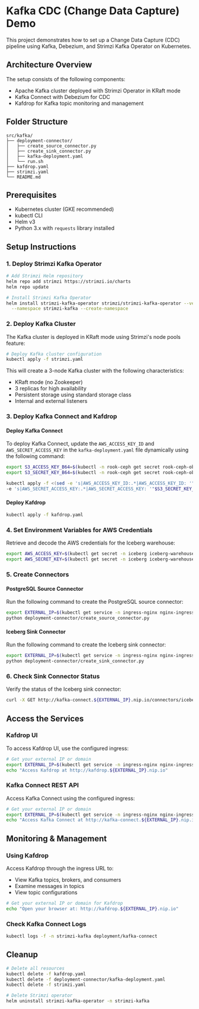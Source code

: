 # Kafka CDC (Change Data Capture) Demo

This project demonstrates how to set up a Change Data Capture (CDC) pipeline using Kafka, Debezium, and Strimzi Kafka Operator on Kubernetes.

## Architecture Overview

The setup consists of the following components:
- Apache Kafka cluster deployed with Strimzi Operator in KRaft mode
- Kafka Connect with Debezium for CDC
- Kafdrop for Kafka topic monitoring and management

## Folder Structure

```
src/kafka/
├── deployment-connector/
│   ├── create_source_connector.py
│   ├── create_sink_connector.py
│   ├── kafka-deployment.yaml
│   └── run.sh
├── kafdrop.yaml
├── strimzi.yaml
└── README.md
```

## Prerequisites

- Kubernetes cluster (GKE recommended)
- kubectl CLI
- Helm v3
- Python 3.x with `requests` library installed

## Setup Instructions

### 1. Deploy Strimzi Kafka Operator

```bash
# Add Strimzi Helm repository
helm repo add strimzi https://strimzi.io/charts
helm repo update

# Install Strimzi Kafka Operator
helm install strimzi-kafka-operator strimzi/strimzi-kafka-operator --version 0.44.0 \
  --namespace strimzi-kafka --create-namespace
```

### 2. Deploy Kafka Cluster

The Kafka cluster is deployed in KRaft mode using Strimzi's node pools feature:

```bash
# Deploy Kafka cluster configuration
kubectl apply -f strimzi.yaml
```

This will create a 3-node Kafka cluster with the following characteristics:
- KRaft mode (no Zookeeper)
- 3 replicas for high availability
- Persistent storage using standard storage class
- Internal and external listeners

### 3. Deploy Kafka Connect and Kafdrop

#### Deploy Kafka Connect

To deploy Kafka Connect, update the `AWS_ACCESS_KEY_ID` and `AWS_SECRET_ACCESS_KEY` in the `kafka-deployment.yaml` file dynamically using the following command:

```bash
export S3_ACCESS_KEY_B64=$(kubectl -n rook-ceph get secret rook-ceph-object-user-my-store-my-user -o jsonpath='{.data.AccessKey}')
export S3_SECRET_KEY_B64=$(kubectl -n rook-ceph get secret rook-ceph-object-user-my-store-my-user -o jsonpath='{.data.SecretKey}')

kubectl apply -f <(sed -e 's|AWS_ACCESS_KEY_ID:.*|AWS_ACCESS_KEY_ID: '"$S3_ACCESS_KEY_B64"'|' \
-e 's|AWS_SECRET_ACCESS_KEY:.*|AWS_SECRET_ACCESS_KEY: '"$S3_SECRET_KEY_B64"'|' deployment-connector/kafka-deployment.yaml)
```

#### Deploy Kafdrop

```bash
kubectl apply -f kafdrop.yaml
```

### 4. Set Environment Variables for AWS Credentials

Retrieve and decode the AWS credentials for the Iceberg warehouse:

```bash
export AWS_ACCESS_KEY=$(kubectl get secret -n iceberg iceberg-warehouse-bucket -o jsonpath='{.data.AWS_ACCESS_KEY_ID}' | base64 --decode)
export AWS_SECRET_KEY=$(kubectl get secret -n iceberg iceberg-warehouse-bucket -o jsonpath='{.data.AWS_SECRET_ACCESS_KEY}' | base64 --decode)
```

### 5. Create Connectors

#### PostgreSQL Source Connector

Run the following command to create the PostgreSQL source connector:

```bash
export EXTERNAL_IP=$(kubectl get service -n ingress-nginx nginx-ingress-ingress-nginx-controller -o jsonpath='{.status.loadBalancer.ingress[0].ip}')
python deployment-connector/create_source_connector.py
```

#### Iceberg Sink Connector

Run the following command to create the Iceberg sink connector:

```bash
export EXTERNAL_IP=$(kubectl get service -n ingress-nginx nginx-ingress-ingress-nginx-controller -o jsonpath='{.status.loadBalancer.ingress[0].ip}')
python deployment-connector/create_sink_connector.py
```

### 6. Check Sink Connector Status

Verify the status of the Iceberg sink connector:

```bash
curl -X GET http://kafka-connect.${EXTERNAL_IP}.nip.io/connectors/iceberg-sink/status
```

## Access the Services

### Kafdrop UI

To access Kafdrop UI, use the configured ingress:

```bash
# Get your external IP or domain
export EXTERNAL_IP=$(kubectl get service -n ingress-nginx nginx-ingress-ingress-nginx-controller -o jsonpath='{.status.loadBalancer.ingress[0].ip}')
echo "Access Kafdrop at http://kafdrop.${EXTERNAL_IP}.nip.io"
```

### Kafka Connect REST API

Access Kafka Connect using the configured ingress:

```bash
# Get your external IP or domain
export EXTERNAL_IP=$(kubectl get service -n ingress-nginx nginx-ingress-ingress-nginx-controller -o jsonpath='{.status.loadBalancer.ingress[0].ip}')
echo "Access Kafka Connect at http://kafka-connect.${EXTERNAL_IP}.nip.io"
```

## Monitoring & Management

### Using Kafdrop

Access Kafdrop through the ingress URL to:
- View Kafka topics, brokers, and consumers
- Examine messages in topics
- View topic configurations

```bash
# Get your external IP or domain for Kafdrop
echo "Open your browser at: http://kafdrop.${EXTERNAL_IP}.nip.io"
```

### Check Kafka Connect Logs

```bash
kubectl logs -f -n strimzi-kafka deployment/kafka-connect
```

## Cleanup

```bash
# Delete all resources
kubectl delete -f kafdrop.yaml
kubectl delete -f deployment-connector/kafka-deployment.yaml
kubectl delete -f strimzi.yaml

# Delete Strimzi operator
helm uninstall strimzi-kafka-operator -n strimzi-kafka
```
